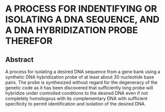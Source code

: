 # A PROCESS FOR INDENTIFYING OR ISOLATING A DNA SEQUENCE, AND A DNA HYBRIDIZATION PROBE THEREFOR

## Abstract
A process for isolating a desired DNA sequence from a gene bank using a synthetic DNA hybridization probe of at least about 30 nucleotide base pairs. The probe is synthesized without regard for the degeneracy of the genetic code as it has been discovered that sufficiently long probe will hybridize under controlled conditions to the desired DNA even if not completely homologous with its complementary DNA with sufficient specificity to permit identification and isolation of the desired DNA.